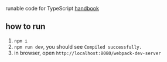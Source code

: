 runable code for TypeScript [handbook](https://www.typescriptlang.org/docs/handbook/basic-types.html)

## how to run

1. `npm i`
2. `npm run dev`, you should see `Compiled successfully.`
3. in browser, open `http://localhost:8080/webpack-dev-server`